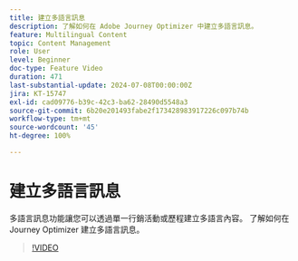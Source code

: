 ```yaml
---
title: 建立多語言訊息
description: 了解如何在 Adobe Journey Optimizer 中建立多語言訊息。
feature: Multilingual Content
topic: Content Management
role: User
level: Beginner
doc-type: Feature Video
duration: 471
last-substantial-update: 2024-07-08T00:00:00Z
jira: KT-15747
exl-id: cad09776-b39c-42c3-ba62-28490d5548a3
source-git-commit: 6b20e201493fabe2f173428983917226c097b74b
workflow-type: tm+mt
source-wordcount: '45'
ht-degree: 100%

---
```


# 建立多語言訊息

多語言訊息功能讓您可以透過單一行銷活動或歷程建立多語言內容。 了解如何在 Journey Optimizer 建立多語言訊息。

>[!VIDEO](https://video.tv.adobe.com/v/3452125/?learn=on&captions=chi_hant)
